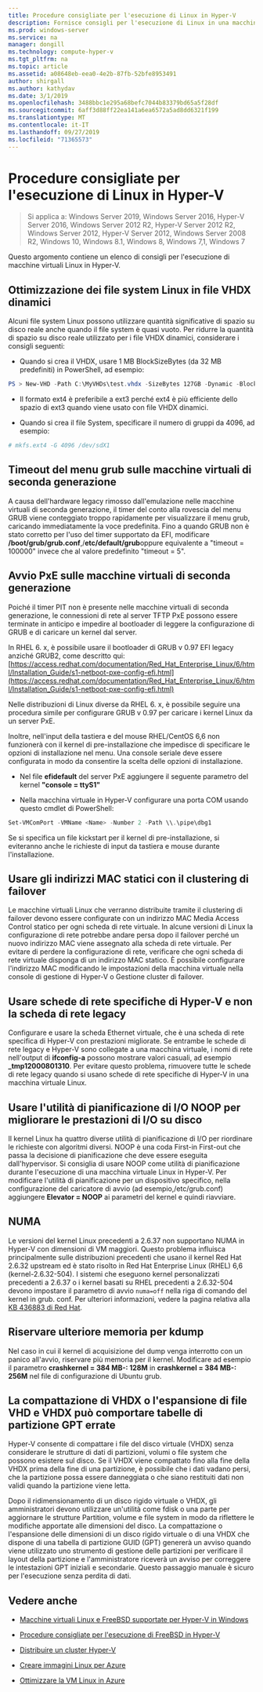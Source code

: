 ```yaml
---
title: Procedure consigliate per l'esecuzione di Linux in Hyper-V
description: Fornisce consigli per l'esecuzione di Linux in una macchina virtuale
ms.prod: windows-server
ms.service: na
manager: dongill
ms.technology: compute-hyper-v
ms.tgt_pltfrm: na
ms.topic: article
ms.assetid: a08648eb-eea0-4e2b-87fb-52bfe8953491
author: shirgall
ms.author: kathydav
ms.date: 3/1/2019
ms.openlocfilehash: 3488bbc1e295a68befc7044b83379bd65a5f28df
ms.sourcegitcommit: 6aff3d88ff22ea141a6ea6572a5ad8dd6321f199
ms.translationtype: MT
ms.contentlocale: it-IT
ms.lasthandoff: 09/27/2019
ms.locfileid: "71365573"
---
```

# <a name="best-practices-for-running-linux-on-hyper-v"></a>Procedure consigliate per l'esecuzione di Linux in Hyper-V

>Si applica a: Windows Server 2019, Windows Server 2016, Hyper-V Server 2016, Windows Server 2012 R2, Hyper-V Server 2012 R2, Windows Server 2012, Hyper-V Server 2012, Windows Server 2008 R2, Windows 10, Windows 8.1, Windows 8, Windows 7,1, Windows 7

Questo argomento contiene un elenco di consigli per l'esecuzione di macchine virtuali Linux in Hyper-V.

## <a name="tuning-linux-file-systems-on-dynamic-vhdx-files"></a>Ottimizzazione dei file system Linux in file VHDX dinamici

Alcuni file system Linux possono utilizzare quantità significative di spazio su disco reale anche quando il file system è quasi vuoto. Per ridurre la quantità di spazio su disco reale utilizzato per i file VHDX dinamici, considerare i consigli seguenti:

* Quando si crea il VHDX, usare 1 MB BlockSizeBytes (da 32 MB predefiniti) in PowerShell, ad esempio:

```Powershell
PS > New-VHD -Path C:\MyVHDs\test.vhdx -SizeBytes 127GB -Dynamic -BlockSizeBytes 1MB
```

* Il formato ext4 è preferibile a ext3 perché ext4 è più efficiente dello spazio di ext3 quando viene usato con file VHDX dinamici.

* Quando si crea il file System, specificare il numero di gruppi da 4096, ad esempio:

```bash
# mkfs.ext4 -G 4096 /dev/sdX1

```

## <a name="grub-menu-timeout-on-generation-2-virtual-machines"></a>Timeout del menu grub sulle macchine virtuali di seconda generazione

A causa dell'hardware legacy rimosso dall'emulazione nelle macchine virtuali di seconda generazione, il timer del conto alla rovescia del menu GRUB viene conteggiato troppo rapidamente per visualizzare il menu grub, caricando immediatamente la voce predefinita. Fino a quando GRUB non è stato corretto per l'uso del timer supportato da EFI, modificare **/boot/grub/grub.conf**,/**etc/default/grub**oppure equivalente a "timeout = 100000" invece che al valore predefinito "timeout = 5".

## <a name="pxe-boot-on-generation-2-virtual-machines"></a>Avvio PxE sulle macchine virtuali di seconda generazione

Poiché il timer PIT non è presente nelle macchine virtuali di seconda generazione, le connessioni di rete al server TFTP PxE possono essere terminate in anticipo e impedire al bootloader di leggere la configurazione di GRUB e di caricare un kernel dal server.

In RHEL 6. x, è possibile usare il bootloader di GRUB v 0.97 EFI legacy anziché GRUB2, come descritto qui: [https://access.redhat.com/documentation/Red_Hat_Enterprise_Linux/6/html/Installation_Guide/s1-netboot-pxe-config-efi.html](https://access.redhat.com/documentation/Red_Hat_Enterprise_Linux/6/html/Installation_Guide/s1-netboot-pxe-config-efi.html)

Nelle distribuzioni di Linux diverse da RHEL 6. x, è possibile seguire una procedura simile per configurare GRUB v 0.97 per caricare i kernel Linux da un server PxE.

Inoltre, nell'input della tastiera e del mouse RHEL/CentOS 6,6 non funzionerà con il kernel di pre-installazione che impedisce di specificare le opzioni di installazione nel menu. Una console seriale deve essere configurata in modo da consentire la scelta delle opzioni di installazione.

* Nel file **efidefault** del server PxE aggiungere il seguente parametro del kernel **"console = ttyS1"**

* Nella macchina virtuale in Hyper-V configurare una porta COM usando questo cmdlet di PowerShell:

```Powershell
Set-VMComPort -VMName <Name> -Number 2 -Path \\.\pipe\dbg1

```

Se si specifica un file kickstart per il kernel di pre-installazione, si eviteranno anche le richieste di input da tastiera e mouse durante l'installazione.

## <a name="use-static-mac-addresses-with-failover-clustering"></a>Usare gli indirizzi MAC statici con il clustering di failover

Le macchine virtuali Linux che verranno distribuite tramite il clustering di failover devono essere configurate con un indirizzo MAC Media Access Control statico per ogni scheda di rete virtuale. In alcune versioni di Linux la configurazione di rete potrebbe andare persa dopo il failover perché un nuovo indirizzo MAC viene assegnato alla scheda di rete virtuale. Per evitare di perdere la configurazione di rete, verificare che ogni scheda di rete virtuale disponga di un indirizzo MAC statico. È possibile configurare l'indirizzo MAC modificando le impostazioni della macchina virtuale nella console di gestione di Hyper-V o Gestione cluster di failover.

## <a name="use-hyper-v-specific-network-adapters-not-the-legacy-network-adapter"></a>Usare schede di rete specifiche di Hyper-V e non la scheda di rete legacy

Configurare e usare la scheda Ethernet virtuale, che è una scheda di rete specifica di Hyper-V con prestazioni migliorate. Se entrambe le schede di rete legacy e Hyper-V sono collegate a una macchina virtuale, i nomi di rete nell'output di **ifconfig-a** possono mostrare valori casuali, ad esempio **_tmp12000801310**. Per evitare questo problema, rimuovere tutte le schede di rete legacy quando si usano schede di rete specifiche di Hyper-V in una macchina virtuale Linux.

## <a name="use-io-scheduler-noop-for-better-disk-io-performance"></a>Usare l'utilità di pianificazione di I/O NOOP per migliorare le prestazioni di I/O su disco

Il kernel Linux ha quattro diverse utilità di pianificazione di I/O per riordinare le richieste con algoritmi diversi. NOOP è una coda First-in First-out che passa la decisione di pianificazione che deve essere eseguita dall'hypervisor. Si consiglia di usare NOOP come utilità di pianificazione durante l'esecuzione di una macchina virtuale Linux in Hyper-V. Per modificare l'utilità di pianificazione per un dispositivo specifico, nella configurazione del caricatore di avvio (ad esempio,/etc/grub.conf) aggiungere **Elevator = NOOP** ai parametri del kernel e quindi riavviare.

## <a name="numa"></a>NUMA

Le versioni del kernel Linux precedenti a 2.6.37 non supportano NUMA in Hyper-V con dimensioni di VM maggiori. Questo problema influisca principalmente sulle distribuzioni precedenti che usano il kernel Red Hat 2.6.32 upstream ed è stato risolto in Red Hat Enterprise Linux (RHEL) 6,6 (kernel-2.6.32-504). I sistemi che eseguono kernel personalizzati precedenti a 2.6.37 o i kernel basati su RHEL precedenti a 2.6.32-504 devono impostare il parametro di avvio `numa=off` nella riga di comando del kernel in grub. conf. Per ulteriori informazioni, vedere la pagina relativa alla [KB 436883 di Red Hat](https://access.redhat.com/solutions/436883).

## <a name="reserve-more-memory-for-kdump"></a>Riservare ulteriore memoria per kdump

Nel caso in cui il kernel di acquisizione del dump venga interrotto con un panico all'avvio, riservare più memoria per il kernel. Modificare ad esempio il parametro **crashkernel = 384 MB-: 128M** in **crashkernel = 384 MB-: 256M** nel file di configurazione di Ubuntu grub.

## <a name="shrinking-vhdx-or-expanding-vhd-and-vhdx-files-can-result-in-erroneous-gpt-partition-tables"></a>La compattazione di VHDX o l'espansione di file VHD e VHDX può comportare tabelle di partizione GPT errate

Hyper-V consente di compattare i file del disco virtuale (VHDX) senza considerare le strutture di dati di partizioni, volumi o file system che possono esistere sul disco. Se il VHDX viene compattato fino alla fine della VHDX prima della fine di una partizione, è possibile che i dati vadano persi, che la partizione possa essere danneggiata o che siano restituiti dati non validi quando la partizione viene letta.

Dopo il ridimensionamento di un disco rigido virtuale o VHDX, gli amministratori devono utilizzare un'utilità come fdisk o una parte per aggiornare le strutture Partition, volume e file system in modo da riflettere le modifiche apportate alle dimensioni del disco. La compattazione o l'espansione delle dimensioni di un disco rigido virtuale o di una VHDX che dispone di una tabella di partizione GUID (GPT) genererà un avviso quando viene utilizzato uno strumento di gestione delle partizioni per verificare il layout della partizione e l'amministratore riceverà un avviso per correggere le intestazioni GPT iniziali e secondarie. Questo passaggio manuale è sicuro per l'esecuzione senza perdita di dati.

## <a name="see-also"></a>Vedere anche

* [Macchine virtuali Linux e FreeBSD supportate per Hyper-V in Windows](Supported-Linux-and-FreeBSD-virtual-machines-for-Hyper-V-on-Windows.md)

* [Procedure consigliate per l'esecuzione di FreeBSD in Hyper-V](Best-practices-for-running-FreeBSD-on-Hyper-V.md)

* [Distribuire un cluster Hyper-V](https://technet.microsoft.com/library/jj863389.aspx)

* [Creare immagini Linux per Azure](https://docs.microsoft.com/azure/virtual-machines/linux/create-upload-generic)

* [Ottimizzare la VM Linux in Azure](https://docs.microsoft.com/azure/virtual-machines/linux/optimization)
